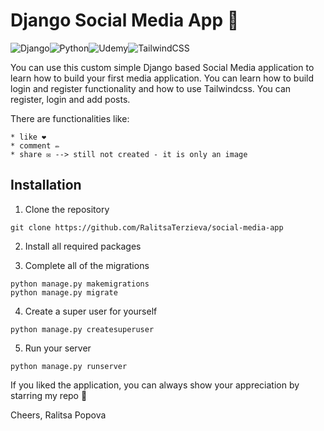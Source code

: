 # Django Social Media App 📱

![Django](https://img.shields.io/badge/django-%23092E20.svg?style=for-the-badge&logo=django&logoColor=white)![Python](https://img.shields.io/badge/python-3670A0?style=for-the-badge&logo=python&logoColor=ffdd54)![Udemy](https://img.shields.io/badge/Udemy-A435F0?style=for-the-badge&logo=Udemy&logoColor=white)![TailwindCSS](https://img.shields.io/badge/tailwindcss-%2338B2AC.svg?style=for-the-badge&logo=tailwind-css&logoColor=white)

You can use this custom simple Django based Social Media application to learn how to build your first media application. You can learn how to build login and register functionality and how to use Tailwindcss. You can register, login and add posts.

There are functionalities like:

    * like ❤️
    * comment ✏️
    * share ✉️ --> still not created - it is only an image


## Installation

1. Clone the repository

```
git clone https://github.com/RalitsaTerzieva/social-media-app
``` 

2. Install all required packages

3. Complete all of the migrations

```
python manage.py makemigrations
python manage.py migrate
```

4. Create a super user for yourself

```
python manage.py createsuperuser
```

5. Run your server

```
python manage.py runserver
```

If you liked the application, you can always show your appreciation by starring my repo 📱

Cheers, Ralitsa Popova
